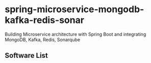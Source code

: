 # spring-microservice-mongodb-kafka-redis-sonar
Building Microservice architecture with Spring Boot and integrating MongoDB, Kafka, Redis, Sonarqube 


Software List 
-------------------------------------------
